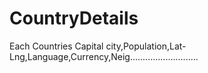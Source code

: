 # CountryDetails
Each Countries Capital city,Population,Lat-Lng,Language,Currency,Neig…........................
